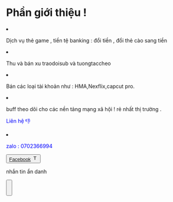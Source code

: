   <h1>Phần giới thiệu  ! </h1>
<div>
<li> <p>Dịch vụ thẻ game , tiền tệ banking : đổi tiền , đổi thẻ cào sang tiền </p></li>
<div>
  <li><p>Thu và bán xu traodoisub và tuongtaccheo </p> </li>
</div><div>
  <li><p>Bán các loại tài khoản như : HMA,Nexflix,capcut pro.</p></li>
</div>
  <li> <p>buff theo dõi cho các nền tảng mạng xã hội ! rẻ nhất thị trường .</p> </li>
  <p style=" color:blue">Liên hệ 👎
<li> <p style=" color : blue "> zalo : 0702366994 </p></li>
<div><img src="/assets/default/images/shield.webp" alt="">
  <div><button>
   <a class="text-white" href="https://www.facebook.com/profile.php?id=100066421973540&amp;mibextid=ZbWKwL"><i class="fa-brands fa-facebook" style="color: #005eff;"></i> Facebook</a> <img src="https://upload.wikimedia.org/wikipedia/commons/thumb/0/05/Facebook_Logo_%282019%29.png/480px-Facebook_Logo_%282019%29.png" jsaction="VQAsE" class="r48jcc pT0Scc iPVvYb" style="max-width: 35px; opacity: 1; transform: none; width: 15px; height: 15px; margin: 0px;" alt="T?p tin:Facebook Logo (2019).png ? Wikipedia ti?ng Vi?t" jsname="kn3ccd" aria-hidden="false">
  </button></div>
  <p> nhắn tin ẩn danh</p>
  <div class="center">
<button>
 <h1>  <span style="color: red;"></span> <a href="https://ngl.link/huy2711"</a>
</h1></button></div>
